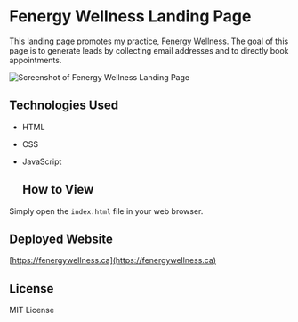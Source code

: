 # Fenergy Wellness Landing Page

This landing page promotes my practice, Fenergy Wellness. The goal of this page is to generate leads by collecting email addresses and to directly book appointments.

![Screenshot of Fenergy Wellness Landing Page](https://github.com/red-the-firestarter/fenergy_wellness/blob/15ba9fa264d24dc37663e942e116c829a3582404/Images/Fenergy%20wellness%20screenshot.jpg)

## Technologies Used

* HTML
* CSS
* JavaScript 
  

  ## How to View

Simply open the `index.html` file in your web browser.

## Deployed Website

[https://fenergywellness.ca](https://fenergywellness.ca)

## License

MIT License
